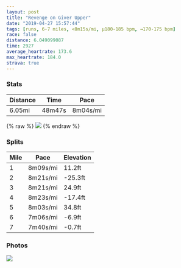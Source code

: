 ```yaml
---
layout: post
title: "Revenge on Giver Upper"
date: "2019-04-27 15:57:44"
tags: [runs, 6-7 miles, <8m15s/mi, μ180-185 bpm, →170-175 bpm]
race: false
distance: 6.049099087
time: 2927
average_heartrate: 173.6
max_heartrate: 184.0
strava: true
---
```


### Stats

| Distance | Time | Pace |
|----------|------|------|
|6.05mi|48m47s|8m04s/mi|

{% raw %}
<img src='https://maps.googleapis.com/maps/api/staticmap?maptype=roadmap&path=enc:axrwFffqbMtCaB`s@xd@|F`@tSxJ~k@cqCjJm_@lCmD~Sg_AxNcZbCyJbQ}YlOkb@lA@jTih@pO_WrA}Fha@{y@fBwBvLaB&key=AIzaSyC1MId7bFpkLXNAaYhBSTb8jLyiSqzbDtM&size=800x800&markers=color:yellow|label:S|40.73361,-73.98516&markers=color:green|label:F|40.683049999999994,-73.91463999999998'>
{% endraw %}

### Splits

| Mile | Pace | Elevation |
|------|------|-----------|
|1|8m09s/mi|11.2ft|
|2|8m21s/mi|-25.3ft|
|3|8m21s/mi|24.9ft|
|4|8m23s/mi|-17.4ft|
|5|8m03s/mi|34.8ft|
|6|7m06s/mi|-6.9ft|
|7|7m40s/mi|-0.7ft|

### Photos
<img src='https://dgtzuqphqg23d.cloudfront.net/4WP_VSX1EOJmOrmqMyKdR_93EkwZpMtKZUfdLR2R1CM-768x577.jpg'>
